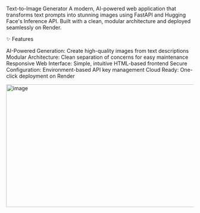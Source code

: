 Text-to-Image Generator
A modern, AI-powered web application that transforms text prompts into stunning images using FastAPI and Hugging Face's Inference API. Built with a clean, modular architecture and deployed seamlessly on Render.

✨ Features

AI-Powered Generation: Create high-quality images from text descriptions
Modular Architecture: Clean separation of concerns for easy maintenance
Responsive Web Interface: Simple, intuitive HTML-based frontend
Secure Configuration: Environment-based API key management
Cloud Ready: One-click deployment on Render


<img width="992" height="331" alt="image" src="https://github.com/user-attachments/assets/a23e1905-955f-4462-a1dd-b07c3fd8d7fe" />




